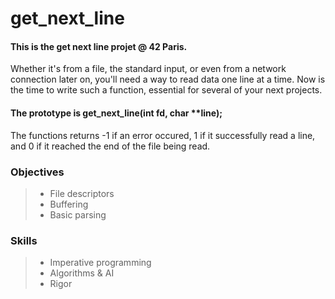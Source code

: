 # get_next_line
#### This is the get next line projet @ 42 Paris.

Whether it's from a file, the standard input, or even from a network connection later on, you'll need a way to read data one line at a time. Now is the time to write such a function, essential for several of your next projects.

#### The prototype is get_next_line(int fd, char **line);
The functions returns -1 if an error occured, 1 if it successfully read a line, and 0 if it reached the end of the file being read.

### Objectives
> - File descriptors 
> - Buffering 
> - Basic parsing 
### Skills
> - Imperative programming
> - Algorithms & AI
> - Rigor
